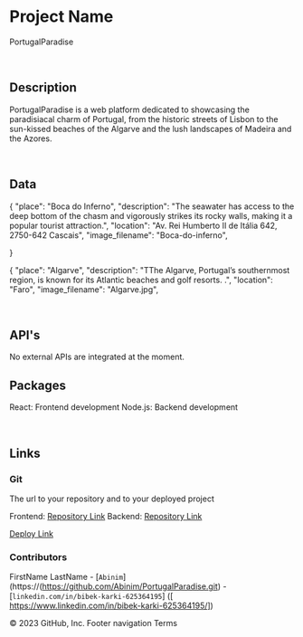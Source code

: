 # Project Name

PortugalParadise 

<br>

## Description

PortugalParadise is a web platform dedicated to showcasing the paradisiacal charm of Portugal, from the historic streets of Lisbon to the sun-kissed beaches of the Algarve and the lush landscapes of Madeira and the Azores.

<br>

## Data

{
  "place": "Boca do Inferno",
  "description": "The seawater has access to the deep bottom of the chasm and vigorously strikes its rocky walls, making it a popular tourist attraction.",
  "location": "Av. Rei Humberto II de Itália 642, 2750-642 Cascais",
  "image_filename": "Boca-do-inferno",

  
}


{
  "place": "Algarve",
  "description": "TThe Algarve, Portugal’s southernmost region, is known for its Atlantic beaches and golf resorts. .",
  "location": "Faro",
   "image_filename": "Algarve.jpg",

  


<br>

## API's
No external APIs are integrated at the moment.
<br>

## Packages
React: Frontend development
Node.js: Backend development


<br>

## Links

### Git

The url to your repository and to your deployed project

Frontend: [Repository Link]()
Backend: [Repository Link]()

[Deploy Link]()

### Contributors

FirstName LastName - [`Abinim`](https://(https://github.com/Abinim/PortugalParadise.git) - [`linkedin.com/in/bibek-karki-625364195`] ([ https://www.linkedin.com/in/bibek-karki-625364195/])

© 2023 GitHub, Inc.
Footer navigation
Terms
